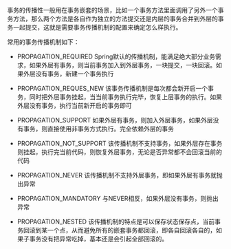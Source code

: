 事务的传播性一般用在事务嵌套的场景，比如一个事务方法里面调用了另外一个事务方法，那么两个方法是各自作为独立的方法提交还是内层的事务合并到外层的事务一起提交，这就是需要事务传播机制的配置来确定怎么样执行。

常用的事务传播机制如下：

- PROPAGATION_REQUIRED
Spring默认的传播机制，能满足绝大部分业务需求，如果外层有事务，则当前事务加入到外层事务，一块提交，一块回滚。如果外层没有事务，新建一个事务执行

- PROPAGATION_REQUES_NEW
该事务传播机制是每次都会新开启一个事务，同时把外层事务挂起，当当前事务执行完毕，恢复上层事务的执行。如果外层没有事务，执行当前新开启的事务即可

- PROPAGATION_SUPPORT
如果外层有事务，则加入外层事务，如果外层没有事务，则直接使用非事务方式执行。完全依赖外层的事务

- PROPAGATION_NOT_SUPPORT
该传播机制不支持事务，如果外层存在事务则挂起，执行完当前代码，则恢复外层事务，无论是否异常都不会回滚当前的代码

- PROPAGATION_NEVER
该传播机制不支持外层事务，即如果外层有事务就抛出异常

- PROPAGATION_MANDATORY
与NEVER相反，如果外层没有事务，则抛出异常

- PROPAGATION_NESTED
该传播机制的特点是可以保存状态保存点，当前事务回滚到某一个点，从而避免所有的嵌套事务都回滚，即各自回滚各自的，如果子事务没有把异常吃掉，基本还是会引起全部回滚的。
